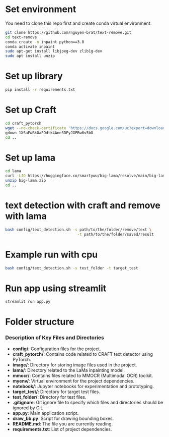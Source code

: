 # Set environment
You need to clone this repo first and create conda virtual environment.
```bash
git clone https://github.com/nguyen-brat/text-remove.git
cd text-remove
conda create -n inpaint python==3.8
conda activate inpaint
sudo apt-get install libjpeg-dev zlib1g-dev
sudo apt install unzip
```

# Set up library
```bash
pip install -r requirements.txt
```

# Set up Craft

```bash
cd craft_pytorch
wget --no-check-certificate 'https://docs.google.com/uc?export=download&id=1Jk4eGD7crsqCCg9C9VjCLkMN3ze8kutZ' -O "craft_mlt_25k.pth"
gdown 1XSaFwBkOaFOdtk4Ane3DFyJGPRw6v5bO
cd ..
```

# Set up lama
```bash
cd lama
curl -LJO https://huggingface.co/smartywu/big-lama/resolve/main/big-lama.zip
unzip big-lama.zip
cd ..
```

# text detection with craft and remove with lama
```bash
bash config/text_detection.sh -s path/to/the/folder/remove/text \
                                -t path/to/the/folder/saved/result
```

# Example run with cpu
```bash
bash config/text_detection.sh -s test_folder -t target_test
```

# Run app using streamlit

```bash
streamlit run app.py
```

# Folder structure

### Description of Key Files and Directories

- **config/**: Configuration files for the project.
- **craft_pytorch/**: Contains code related to CRAFT text detector using PyTorch.
- **image/**: Directory for storing image files used in the project.
- **lama/**: Directory related to the LaMa inpainting model.
- **mmocr/**: Contains files related to MMOCR (Multimodal OCR) toolkit.
- **myenv/**: Virtual environment for the project dependencies.
- **notebook/**: Jupyter notebooks for experimentation and prototyping.
- **target_test/**: Directory for target test files.
- **test_folder/**: Directory for test files.
- **.gitignore**: Git ignore file to specify which files and directories should be ignored by Git.
- **app.py**: Main application script.
- **draw_bb.py**: Script for drawing bounding boxes.
- **README.md**: The file you are currently reading.
- **requirements.txt**: List of project dependencies.

